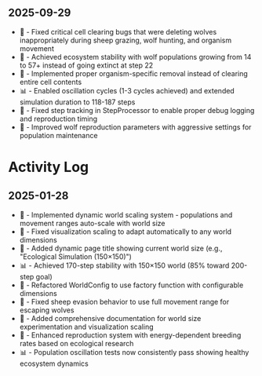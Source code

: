 ## 2025-09-29

- 🐛 - Fixed critical cell clearing bugs that were deleting wolves inappropriately during sheep grazing, wolf hunting, and organism movement
- 🚀 - Achieved ecosystem stability with wolf populations growing from 14 to 57+ instead of going extinct at step 22
- 🔄 - Implemented proper organism-specific removal instead of clearing entire cell contents
- 📊 - Enabled oscillation cycles (1-3 cycles achieved) and extended simulation duration to 118-187 steps
- 🐛 - Fixed step tracking in StepProcessor to enable proper debug logging and reproduction timing
- 🔄 - Improved wolf reproduction parameters with aggressive settings for population maintenance

# Activity Log

## 2025-01-28

- 🚀 - Implemented dynamic world scaling system - populations and movement ranges auto-scale with world size
- 📱 - Fixed visualization scaling to adapt automatically to any world dimensions  
- 🎨 - Added dynamic page title showing current world size (e.g., "Ecological Simulation (150×150)")
- 📊 - Achieved 170-step stability with 150×150 world (85% toward 200-step goal)
- 🔄 - Refactored WorldConfig to use factory function with configurable dimensions
- 🐛 - Fixed sheep evasion behavior to use full movement range for escaping wolves
- 📝 - Added comprehensive documentation for world size experimentation and visualization scaling
- 🚀 - Enhanced reproduction system with energy-dependent breeding rates based on ecological research
- 📊 - Population oscillation tests now consistently pass showing healthy ecosystem dynamics
